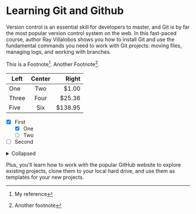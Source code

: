 # Learning Git and Github

Version control is an essential skill for developers to master, and Git is by far the most popular version control system on the web. In this fast-paced course, author Ray Villalobos shows you how to install Git and use the fundamental commands you need to work with Git projects: moving files, managing logs, and working with branches.

This is a Footnote[^1]. Another Footnote[^2].
[^1]: My reference
[^2]: Another footnote

| Left | Center | Right|
| ---  | :---:  | ---: |
|One   | Two    |$1.00 |
|Three | Four   |$25.36|
|Five | Six   |$138.95|


- [x] First
	- [x] One
	- [ ] Two
- [ ] Second

<details>
<summary>Collapsed</summary>

# Header

This is the copy for the collapsed text
</details>

Plus, you'll learn how to work with the popular GitHub website to explore existing projects, clone them to your local hard drive, and use them as templates for your new projects.
